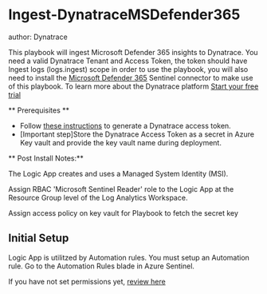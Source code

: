 # Ingest-DynatraceMSDefender365
author: Dynatrace

This playbook will ingest Microsoft Defender 365 insights to Dynatrace. You need a valid Dynatrace Tenant and Access Token, the token should have Ingest logs (logs.ingest) scope in order to use the playbook, you will also need to install the [Microsoft Defender 365](https://learn.microsoft.com/en-us/azure/sentinel/connect-microsoft-365-defender) Sentinel connector to make use of this playbook. To learn more about the Dynatrace platform [Start your free trial](https://www.dynatrace.com/trial)

** Prerequisites ** 
- Follow [these instructions](https://www.dynatrace.com/support/help/get-started/access-tokens#create-api-token) to generate a Dynatrace access token.
- [Important step]Store the Dynatrace Access Token as a secret in Azure Key vault and provide the key vault name during deployment.

** Post Install Notes:**

The Logic App creates and uses a Managed System Identity (MSI). 

Assign RBAC 'Microsoft Sentinel Reader' role to the Logic App at the Resource Group level of the Log Analytics Workspace.

Assign access policy on key vault for Playbook to fetch the secret key

## Initial Setup

Logic App is utilitzed by Automation rules. You must setup an Automation rule. Go to the Automation Rules blade in Azure Sentinel. 

If you have not set permissions yet, [review here](https://docs.microsoft.com/azure/sentinel/automate-incident-handling-with-automation-rules#permissions-for-automation-rules-to-run-playbooks)